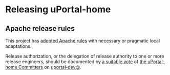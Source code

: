 # Releasing uPortal-home

## Apache release rules

This project has [adopted Apache rules][] with necessary or pragmatic local adaptations.

Release authorization, or the delegation of release authority to one or more release engineers, should be documented by [a suitable vote][Apache Release Policy re Release Approval] of [the uPortal-home Committers][] on [uportal-dev@][].


[adopted Apache rules]: https://github.com/uPortal-Project/uportal-home/blob/master/committers.md#rules
[Apache Release Policy re Release Approval]: http://www.apache.org/legal/release-policy.html#release-approval
[the uPortal-home Committers]: https://github.com/uPortal-Project/uportal-home/blob/master/committers.md#who-are-the-committers
[uportal-dev@]: https://groups.google.com/a/apereo.org/forum/#!forum/uportal-dev
